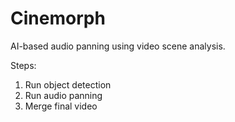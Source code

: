 # Cinemorph

AI-based audio panning using video scene analysis.

Steps:
1. Run object detection
2. Run audio panning
3. Merge final video